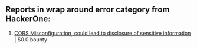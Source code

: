## Reports in wrap around error category from HackerOne:

1. [CORS Misconfiguration, could lead to disclosure of sensitive information](https://hackerone.com/reports/1199527) | $0.0 bounty

